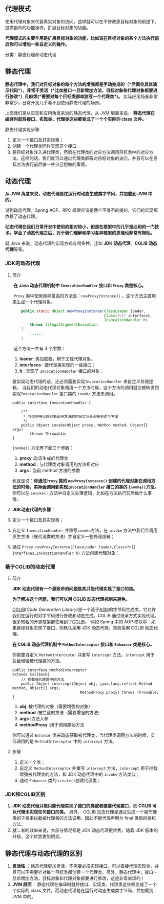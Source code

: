 ## 代理模式

使用代理对象来代替真实对象的访问，这样就可以在不修改原目标对象的前提下，提供额外的功能操作，扩展目标对象的功能。

**代理模式的主要作用是扩展目标对象的功能，比如说在目标对象的某个方法执行前后你可以增加一些自定义的操作。**

分类：静态代理和动态代理



## 静态代理

**静态代理中，我们对目标对象的每个方法的增强都是手动完成的（\*后面会具体演示代码\*），非常不灵活（\*比如接口一旦新增加方法，目标对象和代理对象都要进行修改\*）且麻烦(\*需要对每个目标类都单独写一个代理类\*)。** 实际应用场景非常非常少，日常开发几乎看不到使用静态代理的场景。

上面我们是从实现和应用角度来说的静态代理，从 JVM 层面来说， **静态代理在编译时就将接口、实现类、代理类这些都变成了一个个实际的 class 文件。**

静态代理实现步骤:

1. 定义一个接口及其实现类；
2. 创建一个代理类同样实现这个接口
3. 将目标对象注入进代理类，然后在代理类的对应方法调用目标类中的对应方法。这样的话，我们就可以通过代理类屏蔽对目标对象的访问，并且可以在目标方法执行前后做一些自己想做的事情。



## 动态代理



**从 JVM 角度来说，动态代理是在运行时动态生成类字节码，并加载到 JVM 中的。**

说到动态代理，Spring AOP、RPC 框架应该是两个不得不的提的，它们的实现都依赖了动态代理。

**动态代理在我们日常开发中使用的相对较小，但是在框架中的几乎是必用的一门技术。学会了动态代理之后，对于我们理解和学习各种框架的原理也非常有帮助。**

就 Java 来说，动态代理的实现方式有很多种，比如 **JDK 动态代理**、**CGLIB 动态代理**等等。

### JDK的动态代理

1. 简介

   ​	**在 Java 动态代理机制中 `InvocationHandler` 接口和 `Proxy` 类是核心。**

   ​	`Proxy` 类中使用频率最高的方法是：`newProxyInstance()` ，这个方法主要用来生成一个代理对象。

   ```java
       public static Object newProxyInstance(ClassLoader loader,
                                             Class<?>[] interfaces,
                                             InvocationHandler h)
           throws IllegalArgumentException
       {
           ......
       }
   ```

   ​	这个方法一共有 3 个参数：

   1. **loader** :类加载器，用于加载代理对象。
   2. **interfaces** : 被代理类实现的一些接口；
   3. **h** : 实现了 `InvocationHandler` 接口的对象；

   要实现动态代理的话，还必须需要实现`InvocationHandler` 来自定义处理逻辑。 当我们的动态代理对象调用一个方法时候，这个方法的调用就会被转发到实现`InvocationHandler` 接口类的 `invoke` 方法来调用。

   ```
   public interface InvocationHandler {
   
       /**
        * 当你使用代理对象调用方法的时候实际会调用到这个方法
        */
       public Object invoke(Object proxy, Method method, Object[] args)
           throws Throwable;
   }
   ```

   `invoke()` 方法有下面三个参数：

   1. **proxy** :动态生成的代理类
   2. **method** : 与代理类对象调用的方法相对应
   3. **args** : 当前 method 方法的参数

   也就是说：**你通过`Proxy` 类的 `newProxyInstance()` 创建的代理对象在调用方法的时候，实际会调用到实现`InvocationHandler` 接口的类的 `invoke()`方法。** 你可以在 `invoke()` 方法中自定义处理逻辑，比如在方法执行前后做什么事情。



2.  **JDK动态代理的步骤**：
   1. 定义一个接口及其实现类；
   2. 自定义 `InvocationHandler` 并重写`invoke`方法，在 `invoke` 方法中我们会调用原生方法（被代理类的方法）并自定义一些处理逻辑；
   3. 通过 `Proxy.newProxyInstance(ClassLoader loader,Class<?>[] interfaces,InvocationHandler h)` 方法创建代理对象；

### 基于CGLIB的动态代理

1. 简介

   **JDK 动态代理有一个最致命的问题是其只能代理实现了接口的类。**

   **为了解决这个问题，我们可以用 CGLIB 动态代理机制来避免。**

   [CGLIB](https://github.com/cglib/cglib)(*Code Generation Library*)是一个基于[ASM](http://www.baeldung.com/java-asm)的字节码生成库，它允许我们在运行时对字节码进行修改和动态生成。CGLIB 通过继承方式实现代理。很多知名的开源框架都使用到了[CGLIB](https://github.com/cglib/cglib)， 例如 Spring 中的 AOP 模块中：如果目标对象实现了接口，则默认采用 JDK 动态代理，否则采用 CGLIB 动态代理。

   **在 CGLIB 动态代理机制中 `MethodInterceptor` 接口和 `Enhancer` 类是核心。**

   你需要自定义 `MethodInterceptor` 并重写 `intercept` 方法，`intercept` 用于拦截增强被代理类的方法。

   ```
   public interface MethodInterceptor
   extends Callback{
       // 拦截被代理类中的方法
       public Object intercept(Object obj, java.lang.reflect.Method method, Object[] args,
                                  MethodProxy proxy) throws Throwable;
   }
   ```

   1. **obj** :被代理的对象（需要增强的对象）
   2. **method** :被拦截的方法（需要增强的方法）
   3. **args** :方法入参
   4. **methodProxy** :用于调用原始方法

   你可以通过 `Enhancer`类来动态获取被代理类，当代理类调用方法的时候，实际调用的是 `MethodInterceptor` 中的 `intercept` 方法。

2. 步骤

   1. 定义一个类；
   2. 自定义 `MethodInterceptor` 并重写 `intercept` 方法，`intercept` 用于拦截增强被代理类的方法，和 JDK 动态代理中的 `invoke` 方法类似；
   3. 通过 `Enhancer` 类的 `create()`创建代理类；



### JDK和CGLIB区别

1. **JDK 动态代理只能只能代理实现了接口的类或者直接代理接口，而 CGLIB 可以代理未实现任何接口的类。** 另外， CGLIB 动态代理是通过生成一个被代理类的子类来拦截被代理类的方法调用，因此不能代理声明为 final 类型的类和方法。
2. 就二者的效率来说，大部分情况都是 JDK 动态代理更优秀，随着 JDK 版本的升级，这个优势更加明显。





## 静态代理与动态代理的区别

1. **灵活性** ：动态代理更加灵活，不需要必须实现接口，可以直接代理实现类，并且可以不需要针对每个目标类都创建一个代理类。另外，静态代理中，接口一旦新增加方法，目标对象和代理对象都要进行修改，这是非常麻烦的！
2. **JVM 层面** ：静态代理在编译时就将接口、实现类、代理类这些都变成了一个个实际的 class 文件。而动态代理是在运行时动态生成类字节码，并加载到 JVM 中的。

